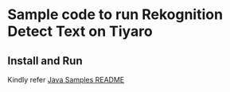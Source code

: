 # Sample code to run Rekognition Detect Text on Tiyaro

## Install and Run
Kindly refer [Java Samples README](../../../../../../../../README.md)